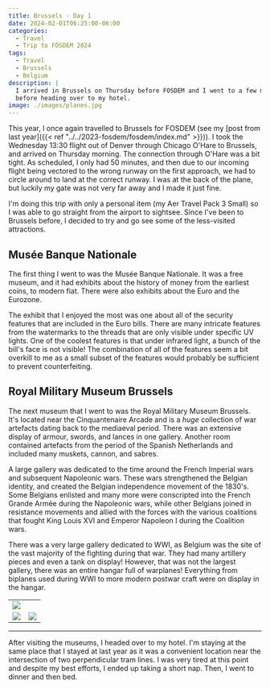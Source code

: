 ```yaml
---
title: Brussels - Day 1
date: 2024-02-01T06:25:00-06:00
categories:
  - Travel
  - Trip to FOSDEM 2024
tags:
  - Travel
  - Brussels
  - Belgium
description: |
  I arrived in Brussels on Thursday before FOSDEM and I went to a few museums
  before heading over to my hotel.
image: ./images/planes.jpg
---
```


This year, I once again travelled to Brussels for FOSDEM (see my [post from last
year]({{< ref "../../2023-fosdem/fosdem/index.md" >}})). I took the Wednesday
13:30 flight out of Denver through Chicago O'Hare to Brussels, and arrived on
Thursday morning. The connection through O'Hare was a bit tight. As scheduled, I
only had 50 minutes, and then due to our incoming flight being vectored to the
wrong runway on the first approach, we had to circle around to land at the
correct runway. I was at the back of the plane, but luckily my gate was not very
far away and I made it just fine.

I'm doing this trip with only a personal item (my Aer Travel Pack 3 Small) so I
was able to go straight from the airport to sightsee. Since I've been to
Brussels before, I decided to try and go see some of the less-visited
attractions.

## Musée Banque Nationale

The first thing I went to was the Musée Banque Nationale. It was a free museum,
and it had exhibits about the history of money from the earliest coins, to
modern fiat. There were also exhibits about the Euro and the Eurozone.

The exhibit that I enjoyed the most was one about all of the security features
that are included in the Euro bills. There are many intricate features from the
watermarks to the threads that are only visible under specific UV lights. One of
the coolest features is that under infrared light, a bunch of the bill's face is
not visible! The combination of all of the features seem a bit overkill to me as
a small subset of the features would probably be sufficient to prevent
counterfeiting.

## Royal Military Museum Brussels

The next museum that I went to was the Royal Military Museum Brussels. It's
located near the Cinquantenaire Arcade and is a _huge_ collection of war
artefacts dating back to the mediaeval period. There was an extensive display of
armour, swords, and lances in one gallery. Another room contained artefacts from
the period of the Spanish Netherlands and included many muskets, cannon, and
sabres.

A large gallery was dedicated to the time around the French Imperial wars and
subsequent Napoleonic wars. These wars strengthened the Belgian identity, and
created the Belgian independence movement of the 1830's. Some Belgians enlisted
and many more were conscripted into the French Grande Armée during the
Napoleonic wars, while other Belgians joined in resistance movements and allied
with the forces with the various coalitions that fought King Louis XVI and
Emperor Napoleon I during the Coalition wars.

There was a very large gallery dedicated to WWI, as Belgium was the site of the
vast majority of the fighting during that war. They had many artillery pieces
and even a tank on display! However, that was not the largest gallery, there was
an entire hangar full of warplanes! Everything from biplanes used during WWI to
more modern postwar craft were on display in the hangar.

<table class="gallery">
  <tr>
    <td colspan="2">
      <a href="./images/planes.jpg" target="_blank">
        <img src="./images/planes.jpg" />
      </a>
    </td>
  </tr>
  <tr>
    <td>
      <a href="./images/napoleonic.jpg" target="_blank">
        <img src="./images/napoleonic.jpg" />
      </a>
    </td>
    <td>
      <a href="./images/armour.jpg" target="_blank">
        <img src="./images/armour.jpg" />
      </a>
    </td>
  </tr>
</table>

---

After visiting the museums, I headed over to my hotel. I'm staying at the same
place that I stayed at last year as it was a convenient location near the
intersection of two perpendicular tram lines. I was very tired at this point and
despite my best efforts, I ended up taking a short nap. Then, I went to dinner
and then bed.

